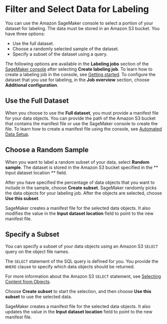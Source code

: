# Filter and Select Data for Labeling<a name="sms-data-filtering"></a>

You can use the Amazon SageMaker console to select a portion of your dataset for labeling\. The data must be stored in an Amazon S3 bucket\. You have three options:
+ Use the full dataset\.
+ Choose a randomly selected sample of the dataset\.
+ Specify a subset of the dataset using a query\.

The following options are available in the **Labeling jobs** section of the [SageMaker console](https://console.aws.amazon.com/sagemaker/groundtruth) after selecting **Create labeling job**\. To learn how to create a labeling job in the console, see [Getting started](sms-getting-started.md)\. To configure the dataset that you use for labeling, in the **Job overview** section, choose **Additional configuration**\.

## Use the Full Dataset<a name="sms-full-dataset"></a>

When you choose to use the **Full dataset**, you must provide a manifest file for your data objects\. You can provide the path of the Amazon S3 bucket that contains the manifest file or use the SageMaker console to create the file\. To learn how to create a manifest file using the console, see [Automated Data Setup](sms-console-create-manifest-file.md)\. 

## Choose a Random Sample<a name="sms-random-dataset"></a>

When you want to label a random subset of your data, select **Random sample**\. The dataset is stored in the Amazon S3 bucket specified in the ** Input dataset location ** field\. 

After you have specified the percentage of data objects that you want to include in the sample, choose **Create subset**\. SageMaker randomly picks the data objects for your labeling job\. After the objects are selected, choose **Use this subset**\. 

SageMaker creates a manifest file for the selected data objects\. It also modifies the value in the **Input dataset location** field to point to the new manifest file\.

## Specify a Subset<a name="sms-select-dataset"></a>

You can specify a subset of your data objects using an Amazon S3 `SELECT` query on the object file names\. 

The `SELECT` statement of the SQL query is defined for you\. You provide the `WHERE` clause to specify which data objects should be returned\.

For more information about the Amazon S3 `SELECT` statement, see [ Selecting Content from Objects](https://docs.aws.amazon.com/AmazonS3/latest/dev/selecting-content-from-objects.html)\.

Choose **Create subset** to start the selection, and then choose **Use this subset** to use the selected data\. 

SageMaker creates a manifest file for the selected data objects\. It also updates the value in the **Input dataset location** field to point to the new manifest file\.